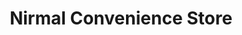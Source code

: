 ---
title: "Nirmal Convenience Store"
url: /porirua/nirmal-convenience-store/
shop: Lebensmittel
---